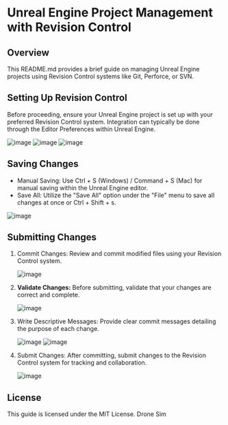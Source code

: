 # Unreal Engine Project Management with Revision Control

## Overview
This README.md provides a brief guide on managing Unreal Engine projects using Revision Control systems like Git, Perforce, or SVN.

## Setting Up Revision Control
Before proceeding, ensure your Unreal Engine project is set up with your preferred Revision Control system. Integration can typically be done through the Editor Preferences within Unreal Engine.

![image](https://github.com/AshotMovyan/Unreal-Engine-Version-Control-Submission-Steps/assets/97906192/21b309b5-dcf0-4a2f-8bf3-d78311882044)
![image](https://github.com/AshotMovyan/Unreal-Engine-Version-Control-Submission-Steps/assets/97906192/0b3227bd-228e-4532-a071-23ebe712c809)
![image](https://github.com/AshotMovyan/Unreal-Engine-Version-Control-Submission-Steps/assets/97906192/57cf1c1d-3c67-46c3-9ef8-2151e7f8b9f5)


## Saving Changes
- Manual Saving: Use Ctrl + S (Windows) / Command + S (Mac) for manual saving within the Unreal Engine editor.
- Save All: Utilize the "Save All" option under the "File" menu to save all changes at once or Ctrl + Shift + s.

![image](https://github.com/AshotMovyan/Unreal-Engine-Version-Control-Submission-Steps/assets/97906192/652dbbdc-4332-43c8-8fbb-6e87a66b2931)


## Submitting Changes
1. Commit Changes: Review and commit modified files using your Revision Control system.
   
   ![image](https://github.com/AshotMovyan/Unreal-Engine-Version-Control-Submission-Steps/assets/97906192/8df975e0-37c5-4463-aee3-337ad2d5a90a)

3. **Validate Changes:** Before submitting, validate that your changes are correct and complete.
   
   ![image](https://github.com/AshotMovyan/Unreal-Engine-Version-Control-Submission-Steps/assets/97906192/4e1ef22b-d2d9-46ae-99ec-6a6bd241b2b2)

5. Write Descriptive Messages: Provide clear commit messages detailing the purpose of each change.
   
   ![image](https://github.com/AshotMovyan/Unreal-Engine-Version-Control-Submission-Steps/assets/97906192/694f7bd7-be7d-44e1-8244-babcb8f69522)
![image](https://github.com/AshotMovyan/Unreal-Engine-Version-Control-Submission-Steps/assets/97906192/16e0ed5e-28a3-4484-85bc-d4c4cbe8fde1)

7. Submit Changes: After committing, submit changes to the Revision Control system for tracking and collaboration.
   
   ![image](https://github.com/AshotMovyan/Unreal-Engine-Version-Control-Submission-Steps/assets/97906192/b651fdbd-6080-425d-a3a9-e30f2e390694)


## License
This guide is licensed under the MIT License.
Drone Sim
